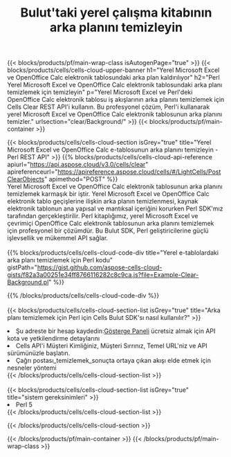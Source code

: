 ﻿---
title:  Bulut'taki yerel çalışma kitabının arka planını temizleyin
description: Microsoft Excel ve OpenOffice Calc'ın arka planını temizlemek için Bulut API'leri ve SDK'lar. Cells Cloud API ile yerel e-tabloların arka planını temizleyin. SDK, çeşitli geliştirme dillerini destekler. Bunlar arasında Android, C#, Go, Java, NodeJS, Perl, PHP, Python, Ruby ve Swift bulunur.
---
{{< blocks/products/pf/main-wrap-class isAutogenPage="true" >}}
{{< blocks/products/cells/cells-cloud-upper-banner h1="Yerel Microsoft Excel ve OpenOffice Calc elektronik tablosundaki arka plan kaldırılıyor" h2="Perl Yerel Microsoft Excel ve OpenOffice Calc elektronik tablosundaki arka planı temizlemek için temizleyin" p="Yerel Microsoft Excel ve Perl\'deki OpenOffice Calc elektronik tablosu iş akışlarının arka planını temizlemek için Cells Clear REST API\'i kullanın. Bu profesyonel çözüm, Perl\'i kullanarak yerel Microsoft Excel ve OpenOffice Calc elektronik tablosunun arka planını temizler." urlsection="clear/Background/" >}}
{{< blocks/products/pf/main-container >}}

{{< blocks/products/cells/cells-cloud-section isGrey="true" title="Yerel Microsoft Excel ve OpenOffice Calc e-tablosunun arka planını temizleyin - Perl REST API" >}}
{{% blocks/products/cells/cells-cloud-api-reference apiurl="https://api.aspose.cloud/v3.0/cells/clear" apireferenceurl="https://apireference.aspose.cloud/cells/#/LightCells/PostClearObjects" apimethod="POST" %}}
<br/>
Yerel Microsoft Excel ve OpenOffice Calc elektronik tablosunun arka planını temizlemek karmaşık bir iştir. Yerel Microsoft Excel ve OpenOffice Calc elektronik tablo geçişlerine ilişkin arka planın temizlenmesi, kaynak elektronik tablonun ana yapısal ve mantıksal içeriğini korurken Perl SDK'mız tarafından gerçekleştirilir. Perl kitaplığımız, yerel Microsoft Excel ve çevrimiçi OpenOffice Calc elektronik tablosunun arka planını temizlemek için profesyonel bir çözümdür. Bu Bulut SDK, Perl geliştiricilerine güçlü işlevsellik ve mükemmel API sağlar.
<br/>
<br/>
{{% blocks/products/cells/cells-cloud-code-div title="Yerel e-tablolardaki arka planı temizlemek için Perl kodu" gistPath="https://gist.github.com/aspose-cells-cloud-gists/f82a3a00251e34ff8766116282c8c9ca.js?file=Example-Clear-Background.pl" %}}
  
{{% /blocks/products/cells/cells-cloud-code-div %}}
<br/>
<br/>
{{< blocks/products/cells/cells-cloud-section-list isGrey="true" title="Arka planı temizlemek için Perl için Cells Bulut SDK\'sı nasıl kullanılır?" >}}
<li> Şu adreste bir hesap kaydedin:<a href="https://dashboard.aspose.cloud/">Gösterge Paneli</a> ücretsiz almak için API kota ve yetkilendirme detaylarını</li>
<li>Cells API'i Müşteri Kimliğiniz, Müşteri Sırrınız, Temel URL'niz ve API sürümünüzle başlatın.</li>
<li>Çağrı postası_temizlemek_sonuçta ortaya çıkan akışı elde etmek için nesneler yöntemi</li>
{{< /blocks/products/cells/cells-cloud-section-list >}}
<br/>
<br/>
{{< blocks/products/cells/cells-cloud-section-list isGrey="true" title="sistem gereksinimleri" >}}
<li>Perl 5</li>
{{< /blocks/products/cells/cells-cloud-section-list >}}

{{< /blocks/products/cells/cells-cloud-section >}}

{{< /blocks/products/pf/main-container >}}
{{< /blocks/products/pf/main-wrap-class >}}
